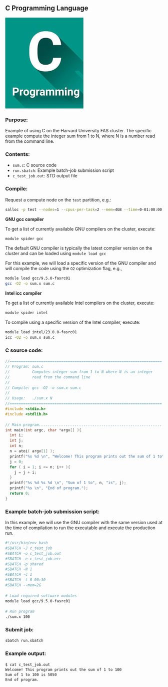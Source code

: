 ## C Programming Language
![C Logo](Images/c-logo.png)

### Purpose:

Example of using C on the Harvard University FAS cluster. The specific
example compute the integer sum from 1 to N, where N is a number read
from the command line.

### Contents:

* <code>sum.c</code>: C source code
* <code>run.sbatch</code>: Example batch-job submission script
* <code>c_test_job.out</code>: STD output file

### Compile:

Request a compute node on the `test` partition, e.g.:
```bash
salloc -p test --nodes=1 --cpus-per-task=2 --mem=4GB --time=0-01:00:00
```

**GNU gcc compiler**

To get a list of currently available GNU compilers on the cluster,
execute:
```bash
module spider gcc
```

The default GNU compiler is typically the latest compiler version on
the cluster and can be loaded using `module load gcc`

For this example, we will load a specific version of the GNU compiler
and will compile the code using the `O2` optimization flag, e.g.,
```bash
module load gcc/9.5.0-fasrc01
gcc -O2 -o sum.x sum.c
``` 

**Intel icc compiler**

To get a list of currently available Intel compilers on the cluster,
execute:
```bash
module spider intel
```
To compile using a specific version of the Intel compiler, execute:
```bash
module load intel/23.0.0-fasrc01
icc -O2 -o sum.x sum.c
``` 

### C source code:

```c
//====================================================================
// Program: sum.c
//          Computes integer sum from 1 to N where N is an integer
//          read from the command line
//
// Compile: gcc -O2 -o sum.x sum.c
//
// Usage:   ./sum.x N
//====================================================================
#include <stdio.h>
#include <stdlib.h>

// Main program.......................................................
int main(int argc, char *argv[] ){
  int i;
  int j;
  int n;
  n = atoi( argv[1] );
  printf("%s %d \n", "Welcome! This program prints out the sum of 1 to", n);
  j = 0;
  for ( i = 1; i <= n; i++ ){
    j = j + i;
  }
  printf("%s %d %s %d \n", "Sum of 1 to", n, "is", j);
  printf("%s \n", "End of program.");
  return 0;
}
```

### Example batch-job submission script:

In this example, we will use the GNU compiler with the same version
used at the time of compilation to run the executable and execute the
production run.


```bash
#!/usr/bin/env bash
#SBATCH -J c_test_job
#SBATCH -o c_test_job.out
#SBATCH -e c_test_job.err
#SBATCH -p shared
#SBATCH -N 1
#SBATCH -c 1
#SBATCH -t 0-00:30
#SBATCH --mem=2G

# Load required software modules
module load gcc/9.5.0-fasrc01

# Run program
./sum.x 100
```

### Submit job:

```bash
sbatch run.sbatch
```

### Example output:

```
$ cat c_test_job.out
Welcome! This program prints out the sum of 1 to 100 
Sum of 1 to 100 is 5050 
End of program. 
```